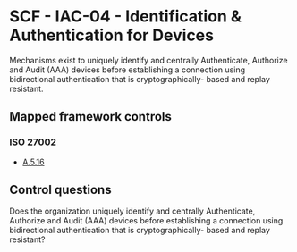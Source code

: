 # SCF - IAC-04 - Identification & Authentication for Devices
Mechanisms exist to uniquely identify and centrally Authenticate, Authorize and Audit (AAA) devices before establishing a connection using bidirectional authentication that is cryptographically- based and replay resistant.
## Mapped framework controls
### ISO 27002
- [A.5.16](../iso27002/a-5.md#a516)
  
## Control questions
Does the organization uniquely identify and centrally Authenticate, Authorize and Audit (AAA) devices before establishing a connection using bidirectional authentication that is cryptographically- based and replay resistant?
  